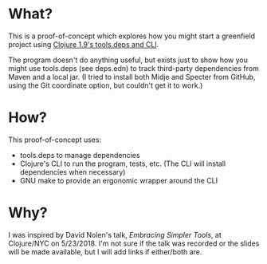 # What?
This is a proof-of-concept which explores how you might start a greenfield
project using [Clojure 1.9's tools.deps and CLI](https://clojure.org/guides/deps_and_cli).

The program doesn't do anything useful, but exists just to show how you might
use tools.deps (see deps.edn) to track third-party dependencies from Maven and
a local jar. (I tried to install both Midje and Specter from GitHub, using the
Git coordinate option, but couldn't get it to work.)

# How?
This proof-of-concept uses:
- tools.deps to manage dependencies
- Clojure's CLI to run the program, tests, etc. (The CLI will install
dependencies when necessary)
- GNU make to provide an ergonomic wrapper around the CLI

# Why?
I was inspired by David Nolen's talk, _Embracing Simpler Tools_, at Clojure/NYC
on 5/23/2018. I'm not sure if the talk was recorded or the slides will be made
available, but I will add links if either/both are.
